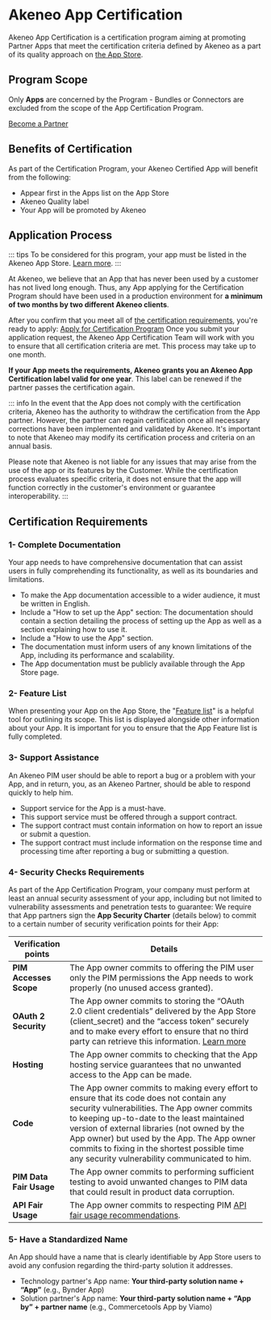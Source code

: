 # Akeneo App Certification

Akeneo App Certification is a certification program aiming at promoting Partner Apps that meet the certification criteria defined by Akeneo as a part of its quality approach on [the App Store](https://apps.akeneo.com/apps).

## Program Scope

Only **Apps** are concerned by the Program - Bundles or Connectors are excluded from the scope of the App Certification Program.

[Become a Partner](https://www.akeneo.com/become-an-akeneo-partner/)

## Benefits of Certification

As part of the Certification Program, your Akeneo Certified App will benefit from the following:
- Appear first in the Apps list on the App Store
- Akeneo Quality label
- Your App will be promoted by Akeneo

## Application Process

::: tips 
To be considered for this program, your app must be listed in the Akeneo App Store. [Learn more](https://api.akeneo.com/app-portal/publish-your-app.html).
:::

At Akeneo, we believe that an App that has never been used by a customer has not lived long enough. Thus, any App applying for the Certification Program should have been used in a production environment for **a minimum of two months by two different Akeneo clients**.

After you confirm that you meet all of [the certification requirements](#certification-requirements), you're ready to apply: [Apply for Certification Program](https://apps-support.akeneo.com/)
Once you submit your application request, the Akeneo App Certification Team will work with you to ensure that all certification criteria are met. This process may take up to one month.

**If your App meets the requirements, Akeneo grants you an Akeneo App Certification label valid for one year**. This label can be renewed if the partner passes the certification again.

::: info 
In the event that the App does not comply with the certification criteria, Akeneo has the authority to withdraw the certification from the App partner. However, the partner can regain certification once all necessary corrections have been implemented and validated by Akeneo. It's important to note that Akeneo may modify its certification process and criteria on an annual basis.

Please note that Akeneo is not liable for any issues that may arise from the use of the app or its features by the Customer. While the certification process evaluates specific criteria, it does not ensure that the app will function correctly in the customer's environment or guarantee interoperability.
:::

## Certification Requirements

### 1- Complete Documentation

Your app needs to have comprehensive documentation that can assist users in fully comprehending its functionality, as well as its boundaries and limitations.
- To make the App documentation accessible to a wider audience, it must be written in English.
- Include a "How to set up the App" section: The documentation should contain a section detailing the process of setting up the App as well as a section explaining how to use it.
- Include a "How to use the App" section.
- The documentation must inform users of any known limitations of the App, including its performance and scalability.
- The App documentation must be publicly available through the App Store page.

### 2- Feature List

When presenting your App on the App Store, the "[Feature list](https://api.akeneo.com/app-portal/manage-app-information.html#feature-list)" is a helpful tool for outlining its scope. This list is displayed alongside other information about your App.
It is important for you to ensure that the App Feature list is fully completed.

### 3- Support Assistance

An Akeneo PIM user should be able to report a bug or a problem with your App, and in return, you, as an Akeneo Partner, should be able to respond quickly to help him.
- Support service for the App is a must-have.
- This support service must be offered through a support contract.
- The support contract must contain information on how to report an issue or submit a question.
- The support contract must include information on the response time and processing time after reporting a bug or submitting a question.

### 4- Security Checks Requirements

As part of the App Certification Program, your company must perform at least an annual security assessment of your app, including but not limited to vulnerability assessments and penetration tests to guarantee:
We require that App partners sign the **App Security Charter** (details below) to commit to a certain number of security verification points for their App:

| **Verification points** | **Details** |
|-----------------------|------------------------------------------------------------------------------------------------------------------------|
| **PIM Accesses Scope**   | The App owner commits to offering the PIM user only the PIM permissions the App needs to work properly (no unused access granted). |
| **OAuth 2 Security**    | The App owner commits to storing the “OAuth 2.0 client credentials” delivered by the App Store (client_secret) and the “access token” securely and to make every effort to ensure that no third party can retrieve this information. [Learn more](https://api.akeneo.com/apps/authentication-and-authorization.html#oauth-20) |
| **Hosting**             | The App owner commits to checking that the App hosting service guarantees that no unwanted access to the App can be made. |
| **Code**                | The App owner commits to making every effort to ensure that its code does not contain any security vulnerabilities. The App owner commits to keeping up-to-date to the least maintained version of external libraries (not owned by the App owner) but used by the App. The App owner commits to fixing in the shortest possible time any security vulnerability communicated to him. |
| **PIM Data Fair Usage**  | The App owner commits to performing sufficient testing to avoid unwanted changes to PIM data that could result in product data corruption. |
| **API Fair Usage**      | The App owner commits to respecting PIM [API fair usage recommendations](https://api.akeneo.com/documentation/overview.html#fair-usage-protection). |

### 5- Have a Standardized Name

An App should have a name that is clearly identifiable by App Store users to avoid any confusion regarding the third-party solution it addresses.
- Technology partner's App name: **Your third-party solution name + “App”** (e.g., Bynder App)
- Solution partner's App name: **Your third-party solution name + “App by” + partner name** (e.g., Commercetools App by Viamo)
